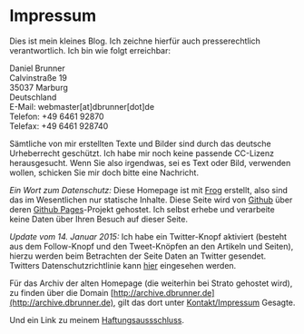 # Impressum

Dies ist mein kleines Blog. Ich zeichne hierfür auch presserechtlich verantwortlich.
Ich bin wie folgt erreichbar:

Daniel Brunner  
Calvinstraße 19  
35037 Marburg   
Deutschland  
E-Mail: webmaster[at]dbrunner[dot]de  
Telefon: +49 6461 92870  
Telefax: +49 6461 928740  

Sämtliche von mir erstellten Texte und Bilder sind durch das deutsche Urheberrecht
geschützt. Ich habe mir noch keine passende CC-Lizenz herausgesucht. Wenn Sie also
irgendwas, sei es Text oder Bild, verwenden wollen, schicken Sie mir doch bitte
eine Nachricht.

*Ein Wort zum Datenschutz:* Diese Homepage ist
mit [Frog](https://github.com/greghendershott/frog) erstellt, also
sind das im Wesentlichen nur statische Inhalte. Diese Seite wird
von [Github](https://github.com) über
deren [Github Pages](https://pages.github.com)-Projekt gehostet.  Ich
selbst erhebe und verarbeite keine Daten über Ihren Besuch auf dieser
Seite.

*Update vom 14. Januar 2015:* Ich habe ein Twitter-Knopf aktiviert
 (besteht aus dem Follow-Knopf und den Tweet-Knöpfen an den Artikeln
 und Seiten), hierzu werden beim Betrachten der Seite Daten an Twitter
 gesendet. Twitters Datenschutzrichtlinie
 kann [hier](https://twitter.com/privacy) eingesehen werden.

Für das Archiv der alten Homepage (die weiterhin bei Strato gehostet
wird), zu finden über die
Domain [http://archive.dbrunner.de](http://archive.dbrunner.de), gilt
das dort
unter [Kontakt/Impressum](http://archive.dbrunner.de/kontakt.html)
Gesagte.

Und ein Link zu
meinem [Haftungsaussschluss](http://www.disclaimer.de/disclaimer.htm).

